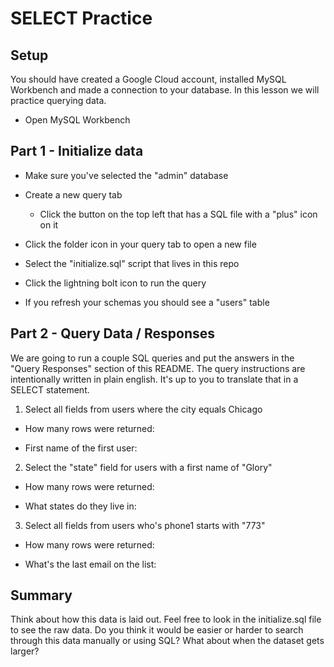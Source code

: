 # SELECT Practice

## Setup

You should have created a Google Cloud account, installed MySQL Workbench and made a connection to your database. In this lesson we will practice querying data.

* Open MySQL Workbench

## Part 1 - Initialize data

* Make sure you've selected the "admin" database

* Create a new query tab
  * Click the button on the top left that has a SQL file with a "plus" icon on it

* Click the folder icon in your query tab to open a new file

* Select the "initialize.sql" script that lives in this repo

* Click the lightning bolt icon to run the query

* If you refresh your schemas you should see a "users" table

## Part 2 - Query Data / Responses

We are going to run a couple SQL queries and put the answers in the "Query Responses" section of this README. The query instructions are intentionally written in plain english. It's up to you to translate that in a SELECT statement.

1. Select all fields from users where the city equals Chicago
  * How many rows were returned:
  <!-- 7 -->
  * First name of the first user:
  <!-- Mitsue -->

2. Select the "state" field for users with a first name of "Glory"
  * How many rows were returned:
  <!-- 2 -->
  * What states do they live in:
  <!-- MD, TX -->

3. Select all fields from users who's phone1 starts with "773"
  * How many rows were returned:
  <!-- 6 -->
  * What's the last email on the list:
  <!-- nichelle_meteer@meteer.com -->
  


  ## Summary

  Think about how this data is laid out. Feel free to look in the initialize.sql file to see the raw data. Do you think it would be easier or harder to search through this data manually or using SQL? What about when the dataset gets larger?